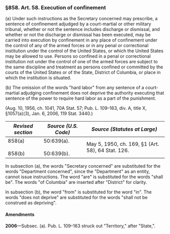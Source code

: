 ### §858. Art. 58. Execution of confinement ###

(a) Under such instructions as the Secretary concerned may prescribe, a sentence of confinement adjudged by a court-martial or other military tribunal, whether or not the sentence includes discharge or dismissal, and whether or not the discharge or dismissal has been executed, may be carried into execution by confinement in any place of confinement under the control of any of the armed forces or in any penal or correctional institution under the control of the United States, or which the United States may be allowed to use. Persons so confined in a penal or correctional institution not under the control of one of the armed forces are subject to the same discipline and treatment as persons confined or committed by the courts of the United States or of the State, District of Columbia, or place in which the institution is situated.

(b) The omission of the words "hard labor" from any sentence of a court-martial adjudging confinement does not deprive the authority executing that sentence of the power to require hard labor as a part of the punishment.

(Aug. 10, 1956, ch. 1041, 70A Stat. 57; Pub. L. 109–163, div. A, title X, §1057(a)(3), Jan. 6, 2006, 119 Stat. 3440.)

|  *Revised section*   |     *Source (U.S. Code)*     |          *Source (Statutes at Large)*           |
|----------------------|------------------------------|-------------------------------------------------|
|858(a)<br/><br/>858(b)|50:639(a).<br/><br/>50:639(b).|May 5, 1950, ch. 169, §1 (Art. 58), 64 Stat. 126.|

In subsection (a), the words "Secretary concerned" are substituted for the words "Department concerned", since the "Department" as an entity, cannot issue instructions. The word "are" is substituted for the words "shall be". The words "of Columbia" are inserted after "District" for clarity.

In subsection (b), the word "from" is substituted for the word "in". The words "does not deprive" are substituted for the words "shall not be construed as depriving".

#### Amendments ####

**2006**—Subsec. (a). Pub. L. 109–163 struck out "Territory," after "State,".